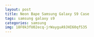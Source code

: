 ```yaml
---
layout: post
title: Neon Bape Samsung Galaxy S9 Case
tags: samsung galaxy s9
categories: samsung
img: 18F0k3fU02ecq-jrWayguA9JHI60qfS35
---
```

